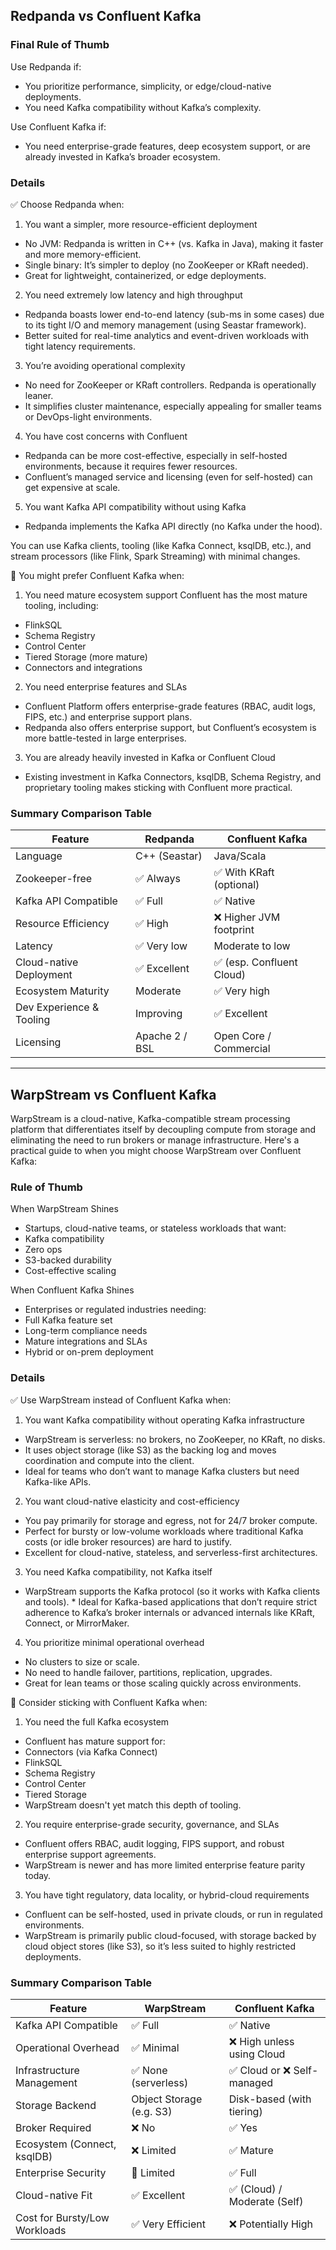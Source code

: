 ## Redpanda vs Confluent Kafka

### Final Rule of Thumb
Use Redpanda if:
* You prioritize performance, simplicity, or edge/cloud-native deployments.
* You need Kafka compatibility without Kafka’s complexity.

Use Confluent Kafka if:
* You need enterprise-grade features, deep ecosystem support, or are already invested in Kafka’s broader ecosystem.

### Details
✅ Choose Redpanda when:
1. You want a simpler, more resource-efficient deployment
* No JVM: Redpanda is written in C++ (vs. Kafka in Java), making it faster and more memory-efficient.
* Single binary: It’s simpler to deploy (no ZooKeeper or KRaft needed).
* Great for lightweight, containerized, or edge deployments.

2. You need extremely low latency and high throughput
* Redpanda boasts lower end-to-end latency (sub-ms in some cases) due to its tight I/O and memory management (using Seastar framework).
* Better suited for real-time analytics and event-driven workloads with tight latency requirements.

3. You’re avoiding operational complexity
* No need for ZooKeeper or KRaft controllers. Redpanda is operationally leaner.
* It simplifies cluster maintenance, especially appealing for smaller teams or DevOps-light environments.

4. You have cost concerns with Confluent
* Redpanda can be more cost-effective, especially in self-hosted environments, because it requires fewer resources.
* Confluent’s managed service and licensing (even for self-hosted) can get expensive at scale.

5. You want Kafka API compatibility without using Kafka
* Redpanda implements the Kafka API directly (no Kafka under the hood).

You can use Kafka clients, tooling (like Kafka Connect, ksqlDB, etc.), and stream processors (like Flink, Spark Streaming) with minimal changes.

🚫 You might prefer Confluent Kafka when:
1. You need mature ecosystem support
   Confluent has the most mature tooling, including:

* FlinkSQL
* Schema Registry
* Control Center
* Tiered Storage (more mature)
* Connectors and integrations

2. You need enterprise features and SLAs 
* Confluent Platform offers enterprise-grade features (RBAC, audit logs, FIPS, etc.) and enterprise support plans.
* Redpanda also offers enterprise support, but Confluent’s ecosystem is more battle-tested in large enterprises.

3. You are already heavily invested in Kafka or Confluent Cloud
* Existing investment in Kafka Connectors, ksqlDB, Schema Registry, and proprietary tooling makes sticking with Confluent more practical.

### Summary Comparison Table

| Feature                    | Redpanda             | Confluent Kafka             |
|----------------------------|----------------------|-----------------------------|
| Language                   | C++ (Seastar)        | Java/Scala                  |
| Zookeeper-free             | ✅ Always            | ✅ With KRaft (optional)     |
| Kafka API Compatible       | ✅ Full              | ✅ Native                    |
| Resource Efficiency        | ✅ High              | ❌ Higher JVM footprint      |
| Latency                    | ✅ Very low          | Moderate to low             |
| Cloud-native Deployment    | ✅ Excellent         | ✅ (esp. Confluent Cloud)    |
| Ecosystem Maturity         | Moderate             | ✅ Very high                 |
| Dev Experience & Tooling   | Improving            | ✅ Excellent                 |
| Licensing                  | Apache 2 / BSL       | Open Core / Commercial       |

---

## WarpStream vs Confluent Kafka

WarpStream is a cloud-native, Kafka-compatible stream processing platform that differentiates itself by decoupling compute from storage and eliminating the need to run brokers or manage infrastructure. Here's a practical guide to when you might choose WarpStream over Confluent Kafka:

### Rule of Thumb

When WarpStream Shines
* Startups, cloud-native teams, or stateless workloads that want:
* Kafka compatibility
* Zero ops
* S3-backed durability
* Cost-effective scaling

When Confluent Kafka Shines
* Enterprises or regulated industries needing:
* Full Kafka feature set
* Long-term compliance needs
* Mature integrations and SLAs
* Hybrid or on-prem deployment

### Details

✅ Use WarpStream instead of Confluent Kafka when:
1. You want Kafka compatibility without operating Kafka infrastructure
* WarpStream is serverless: no brokers, no ZooKeeper, no KRaft, no disks.
* It uses object storage (like S3) as the backing log and moves coordination and compute into the client.
* Ideal for teams who don’t want to manage Kafka clusters but need Kafka-like APIs.

2. You want cloud-native elasticity and cost-efficiency
* You pay primarily for storage and egress, not for 24/7 broker compute.
* Perfect for bursty or low-volume workloads where traditional Kafka costs (or idle broker resources) are hard to justify.
* Excellent for cloud-native, stateless, and serverless-first architectures.

3. You need Kafka compatibility, not Kafka itself
* WarpStream supports the Kafka protocol (so it works with Kafka clients and tools). * Ideal for Kafka-based applications that don’t require strict adherence to Kafka’s broker internals or advanced internals like KRaft, Connect, or MirrorMaker.

4. You prioritize minimal operational overhead
* No clusters to size or scale. 
* No need to handle failover, partitions, replication, upgrades.
* Great for lean teams or those scaling quickly across environments.

🚫 Consider sticking with Confluent Kafka when:
1. You need the full Kafka ecosystem
* Confluent has mature support for:
* Connectors (via Kafka Connect)
* FlinkSQL
* Schema Registry
* Control Center
* Tiered Storage
* WarpStream doesn't yet match this depth of tooling.

2. You require enterprise-grade security, governance, and SLAs
* Confluent offers RBAC, audit logging, FIPS support, and robust enterprise support agreements.
* WarpStream is newer and has more limited enterprise feature parity today.

3. You have tight regulatory, data locality, or hybrid-cloud requirements
* Confluent can be self-hosted, used in private clouds, or run in regulated environments.
* WarpStream is primarily public cloud-focused, with storage backed by cloud object stores (like S3), so it’s less suited to highly restricted deployments.

### Summary Comparison Table

| Feature                          | WarpStream                        | Confluent Kafka               |
|----------------------------------|-----------------------------------|-------------------------------|
| Kafka API Compatible             | ✅ Full                           | ✅ Native                     |
| Operational Overhead             | ✅ Minimal                        | ❌ High unless using Cloud    |
| Infrastructure Management        | ✅ None (serverless)              | ✅ Cloud or ❌ Self-managed    |
| Storage Backend                  | Object Storage (e.g. S3)          | Disk-based (with tiering)    |
| Broker Required                  | ❌ No                             | ✅ Yes                        |
| Ecosystem (Connect, ksqlDB)      | ❌ Limited                        | ✅ Mature                     |
| Enterprise Security              | 🔶 Limited                        | ✅ Full                       |
| Cloud-native Fit                 | ✅ Excellent                      | ✅ (Cloud) / Moderate (Self)  |
| Cost for Bursty/Low Workloads    | ✅ Very Efficient                 | ❌ Potentially High           |
